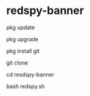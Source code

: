 # redspy-banner

pkg update 

pkg upgrade 

pkg install git 

git clone 

cd resdspy-banner 

bash redspy.sh
